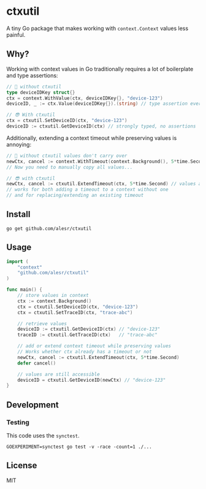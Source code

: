 # ctxutil

A tiny Go package that makes working with `context.Context` values less painful.

## Why?

Working with context values in Go traditionally requires a lot of boilerplate and type assertions:

```go
// 🤢 without ctxutil
type deviceIDKey struct{}
ctx = context.WithValue(ctx, deviceIDKey{}, "device-123")
deviceID, _ := ctx.Value(deviceIDKey{}).(string) // type assertion every time

// 😎 With ctxutil
ctx = ctxutil.SetDeviceID(ctx, "device-123")
deviceID := ctxutil.GetDeviceID(ctx) // strongly typed, no assertions
```

Additionally, extending a context timeout while preserving values is annoying:

```go
// 🤢 without ctxutil values don't carry over
newCtx, cancel := context.WithTimeout(context.Background(), 5*time.Second)
// Now you need to manually copy all values...

// 😎 with ctxutil
newCtx, cancel := ctxutil.ExtendTimeout(ctx, 5*time.Second) // values are preserved
// works for both adding a timeout to a context without one
// and for replacing/extending an existing timeout
```

## Install

```
go get github.com/alesr/ctxutil
```

## Usage

```go
import (
    "context"
    "github.com/alesr/ctxutil"
)

func main() {
    // store values in context
    ctx := context.Background()
    ctx = ctxutil.SetDeviceID(ctx, "device-123")
    ctx = ctxutil.SetTraceID(ctx, "trace-abc")

    // retrieve values
    deviceID := ctxutil.GetDeviceID(ctx) // "device-123"
    traceID := ctxutil.GetTraceID(ctx)   // "trace-abc"

    // add or extend context timeout while preserving values
    // Works whether ctx already has a timeout or not
    newCtx, cancel := ctxutil.ExtendTimeout(ctx, 5*time.Second)
    defer cancel()

    // values are still accessible
    deviceID = ctxutil.GetDeviceID(newCtx) // "device-123"
}
```

## Development

### Testing

This code uses the `synctest`.

```shell
GOEXPERIMENT=synctest go test -v -race -count=1 ./...
```

## License

MIT
